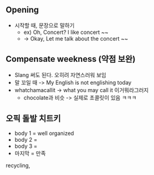 ## Opening
- 시작할 때, 문장으로 말하기
	- ex) Oh, Concert? I like concert ~~
	- -> Okay, Let me talk about the concert ~~

##  Compensate weekness (약점 보완)
- Slang 써도 된다. 오히려 자연스러워 보임
- 말 꼬일 때 -> My English is not englishing today
- whatchamacallit -> what you may call it 이거뭐라그러지
	- chocolate과 비슷 -> 실제로 초콜릿이 있음 ㅋㅋㅋ

## 오픽 돌발 치트키
- body 1 = well organized
- body 2 = 
- body 3 =
- 마지막 = 만족

recycling, 